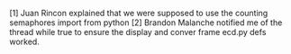[1] Juan Rincon explained that we were supposed to use the counting semaphores import from python
[2] Brandon Malanche notified me of the thread while true to ensure the display and conver frame ecd.py defs worked.